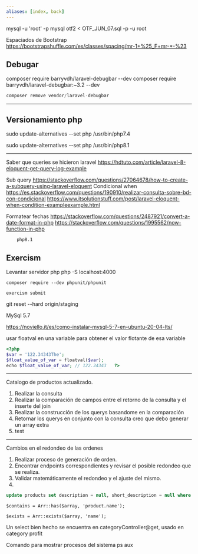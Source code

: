 ```yaml
---
aliases: [index, back]
---
```

mysql -u 'root' -p
mysql otf2 < OTF_JUN_07.sql -p -u root

Espaciados de Bootstrap
https://bootstrapshuffle.com/es/classes/spacing/mr-1+%25_F+mr-*-%23 

## Debugar 
composer require barryvdh/laravel-debugbar --dev
composer require barryvdh/laravel-debugbar:~3.2 --dev

```php
composer remove vendor/laravel-debugbar
```
---
## Versionamiento php 

sudo update-alternatives --set php /usr/bin/php7.4

sudo update-alternatives --set php /usr/bin/php8.1

---
Saber que queries se hicieron laravel 
https://hdtuto.com/article/laravel-8-eloquent-get-query-log-example 

Sub query
https://stackoverflow.com/questions/27064678/how-to-create-a-subquery-using-laravel-eloquent
Condicional when 
https://es.stackoverflow.com/questions/190910/realizar-consulta-sobre-bd-con-condicional
https://www.itsolutionstuff.com/post/laravel-eloquent-when-condition-exampleexample.html

Formatear fechas
https://stackoverflow.com/questions/2487921/convert-a-date-format-in-php
https://stackoverflow.com/questions/1995562/now-function-in-php


		php8.1


## Exercism
Levantar servidor php
php -S localhost:4000
```
composer require --dev phpunit/phpunit
```

```plain
exercism submit
```

git reset --hard origin/staging

MySql 5.7

https://noviello.it/es/como-instalar-mysql-5-7-en-ubuntu-20-04-lts/ 

usar floatval en una variable para obtener el valor flotante de esa variable
~~~PHP
<?php   
$var = '122.34343The';   
$float_value_of_var = floatval($var);   
echo $float_value_of_var; // 122.34343   ?>
~~~


---
Catalogo de productos actualizado.
1. Realizar la consulta
2. Realizar la comparación de campos entre el retorno de la consulta y el inserte del join
3. Realizar la construcción de los querys basandome en la comparación 
4. Retornar los querys en conjunto con la consulta creo que debo generar un array extra
5. test
---
Cambios en el redondeo de las ordenes
1. Realizar proceso de generación de orden.
2. Encontrar endpoints correspondientes y revisar el posible redondeo que se realiza.
3. Validar matemáticamente el redondeo y el ajuste del mismo.
4. 

~~~SQL
update products set description = null, short_description = null where description = 'null' or short_description = 'null';
~~~


```
$contains = Arr::has($array, 'product.name');
```
```
$exists = Arr::exists($array, 'name');
```

Un select bien hecho se encuentra en categoryController@get, usado en category profit

Comando para mostrar procesos del sistema
ps aux

